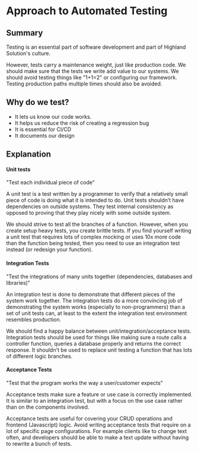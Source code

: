 # Approach to Automated Testing
## Summary
Testing is an essential part of software development and part of Highland Solution's culture.

However, tests carry a maintenance weight, just like production code.  We should make sure that the tests we write add value to our systems.  We should avoid testing things like "1+1=2" or configuring our framework.  Testing production paths multiple times should also be avoided.

## Why do we test?
* It lets us know our code works.
* It helps us reduce the risk of creating a regression bug
* It is essential for CI/CD
* It documents our design


## Explanation
#### Unit tests
"Test each individual piece of code"


A unit test is a test written by a programmer to verify that a relatively small piece of code is doing what it is intended to do. Unit tests shouldn’t have dependencies on outside systems. They test internal consistency as opposed to proving that they play nicely with some outside system. 


We should strive to test all the branches of a function.  However, when you create setup heavy tests, you create brittle tests.  If you find yourself writing a unit test that requires lots of complex mocking or uses 10x more code than the function being tested, then you need to use an integration test instead (or redesign your function).

#### Integration Tests
"Test the integrations of many units together (dependencies, databases and libraries)"


An integration test is done to demonstrate that different pieces of the system work together. The integration tests do a more convincing job of demonstrating the system works (especially to non-programmers) than a set of unit tests can, at least to the extent the integration test environment resembles production.


We should find a happy balance between unit/integration/acceptance tests.  Integration tests should be used for things like making sure a route calls a controller function, queries a database properly and returns the correct response.  It shouldn't be used to replace unit testing a function that has lots of different logic branches.

#### Acceptance Tests
"Test that the program works the way a user/customer expects"


Acceptance tests make sure a feature or use case is correctly implemented. It is similar to an integration test, but with a focus on the use case rather than on the components involved.


Acceptance tests are useful for covering your CRUD operations and frontend (Javascript) logic.  Avoid writing acceptance tests that require on a lot of specific page configurations.  For example clients like to change text often, and developers should be able to make a text update without having to rewrite a bunch of tests.
